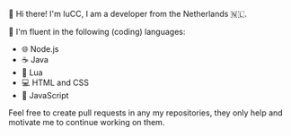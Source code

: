 👋 Hi there! I'm IuCC, I am a developer from the Netherlands 🇳🇱.

🚀 I'm fluent in the following (coding) languages: 
   - 🌐 Node.js
   - ☕ Java
   - 🌙 Lua
   - 💻 HTML and CSS
   - 🌟 JavaScript

Feel free to create pull requests in any my repositories, they only help and motivate me to continue working on them.
